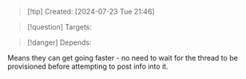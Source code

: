 
>[!tip] Created: [2024-07-23 Tue 21:46]

>[!question] Targets: 

>[!danger] Depends: 

Means they can get going faster - no need to wait for the thread to be provisioned before attempting to post info into it.